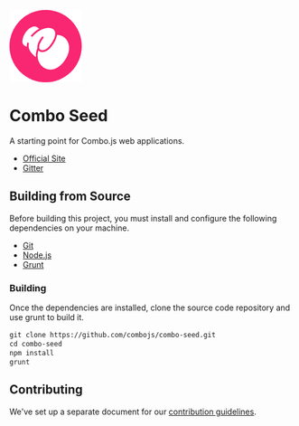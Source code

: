 ![Logo](https://github.com/combojs/combo-seed/blob/master/doc/img/logo.png?raw=true)

# Combo Seed

A starting point for Combo.js web applications.

* [Official Site](http://www.combojs.com/)
* [Gitter](https://gitter.im/combo-js/)

## Building from Source

Before building this project, you must install and configure the following dependencies on your machine.

* [Git](https://git-scm.com/)
* [Node.js](https://nodejs.org/en/)
* [Grunt](https://gruntjs.com/)

### Building

Once the dependencies are installed, clone the source code repository and use grunt to build it.

	git clone https://github.com/combojs/combo-seed.git
	cd combo-seed
	npm install
	grunt

## Contributing

We've set up a separate document for our [contribution guidelines](CONTRIBUTING.md).

